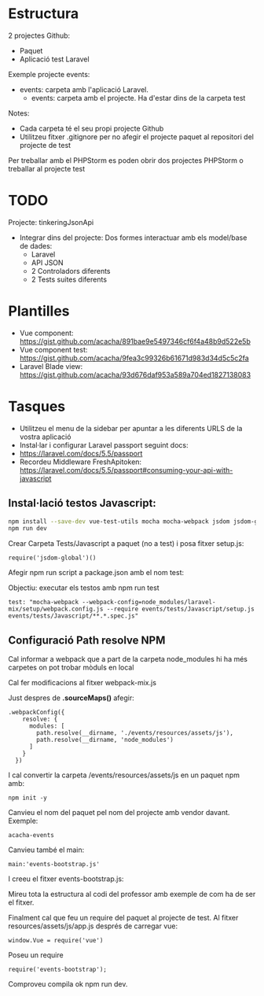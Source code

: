 # Estructura

2 projectes Github:
- Paquet
- Aplicació test Laravel

Exemple projecte events:

- events: carpeta amb l'aplicació Laravel.
  - events: carpeta amb el projecte. Ha d'estar dins de la carpeta test

Notes:
- Cada carpeta té el seu propi projecte Github
- Utilitzeu fitxer .gitignore per no afegir el projecte paquet al repositori del projecte de test

Per treballar amb el PHPStorm es poden obrir dos projectes PHPStorm o treballar al projecte test

# TODO

Projecte: tinkeringJsonApi
- Integrar dins del projecte: Dos formes interactuar amb els model/base de dades:
  - Laravel
  - API JSON
  - 2 Controladors diferents
  - 2 Tests suites diferents
  
# Plantilles

- Vue component: https://gist.github.com/acacha/891bae9e5497346cf6f4a48b9d522e5b
- Vue component test:  https://gist.github.com/acacha/9fea3c99326b61671d983d34d5c5c2fa
- Laravel Blade view: https://gist.github.com/acacha/93d676daf953a589a704ed1827138083

# Tasques

- Utilitzeu el menu de la sidebar per apuntar a les diferents URLS de la vostra aplicació
- Instal·lar i configurar Laravel passport seguint docs: 
 - https://laravel.com/docs/5.5/passport
 - Recordeu Middleware FreshApitoken: https://laravel.com/docs/5.5/passport#consuming-your-api-with-javascript

## Instal·lació testos Javascript:
  
```bash
npm install --save-dev vue-test-utils mocha mocha-webpack jsdom jsdom-global expect
npm run dev
```

Crear Carpeta Tests/Javascript a paquet (no a test) i posa fitxer setup.js:

```
require('jsdom-global')()
```

Afegir npm run script a package.json amb el nom test:

Objectiu: executar els testos amb npm run test

```
test: "mocha-webpack --webpack-config=node_modules/laravel-mix/setup/webpack.config.js --require events/tests/Javascript/setup.js events/tests/Javascript/**.*.spec.js"
```

## Configuració Path resolve NPM

Cal informar a webpack que a part de la carpeta node_modules hi ha més carpetes on pot trobar mòduls en local

Cal fer modificacions al fitxer webpack-mix.js

Just despres de **.sourceMaps()** afegir:

```
.webpackConfig({
    resolve: {
      modules: [
        path.resolve(__dirname, './events/resources/assets/js'),
        path.resolve(__dirname, 'node_modules')
      ]
    }
  })
```

I cal convertir la carpeta /events/resources/assets/js en un paquet npm amb:

```
npm init -y
```

 Canvieu el nom del paquet pel nom del projecte amb vendor davant. Exemple:
 
```
acacha-events
```
    
Canvieu també el main:

```
main:'events-bootstrap.js'
```

I creeu el fitxer events-bootstrap.js:

Mireu tota la estructura al codi del professor amb exemple de com ha de ser el fitxer.

Finalment cal que feu un require del paquet al projecte de test. Al fitxer resources/assets/js/app.js 
després de carregar vue:

```
window.Vue = require('vue')
```

Poseu un require

```
require('events-bootstrap');
```

Comproveu compila ok npm run dev.
  
  